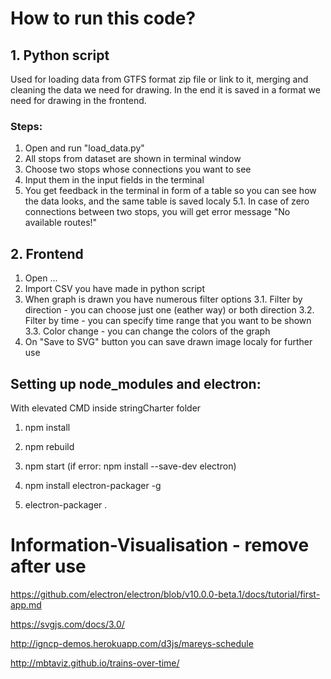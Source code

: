 # How to run this code?

## 1. Python script

Used for loading data from GTFS format zip file or link to it, merging and cleaning the data we need for drawing. In the end it is saved in a format we need for drawing in the frontend. 

### Steps: 

1. Open and run "load_data.py"
2. All stops from dataset are shown in terminal window
3. Choose two stops whose connections you want to see
4. Input them in the input fields in the terminal
5. You get feedback in the terminal in form of a table so you can see how the data looks, and the same table is saved localy
5.1. In case of zero connections between two stops, you will get error message "No available routes!"

## 2. Frontend

1. Open ...
2. Import CSV you have made in python script
3. When graph is drawn you have numerous filter options
3.1. Filter by direction - you can choose just one (eather way) or both direction
3.2. Filter by time - you can specify time range that you want to be shown
3.3. Color change - you can change the colors of the graph
4. On "Save to SVG" button you can save drawn image localy for further use

## Setting up node_modules and electron:

With elevated CMD inside stringCharter folder

1. npm install

2. npm rebuild

3. npm start (if error: npm install --save-dev electron)
   
4. npm install electron-packager -g

5. electron-packager .


# Information-Visualisation - remove after use

https://github.com/electron/electron/blob/v10.0.0-beta.1/docs/tutorial/first-app.md

https://svgjs.com/docs/3.0/

http://igncp-demos.herokuapp.com/d3js/mareys-schedule

http://mbtaviz.github.io/trains-over-time/

